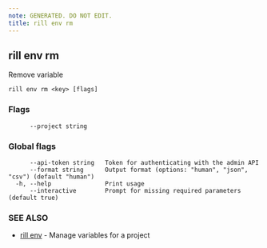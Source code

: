 ```yaml
---
note: GENERATED. DO NOT EDIT.
title: rill env rm
---
```

## rill env rm

Remove variable

```
rill env rm <key> [flags]
```

### Flags

```
      --project string   
```

### Global flags

```
      --api-token string   Token for authenticating with the admin API
      --format string      Output format (options: "human", "json", "csv") (default "human")
  -h, --help               Print usage
      --interactive        Prompt for missing required parameters (default true)
```

### SEE ALSO

* [rill env](env.md)	 - Manage variables for a project

